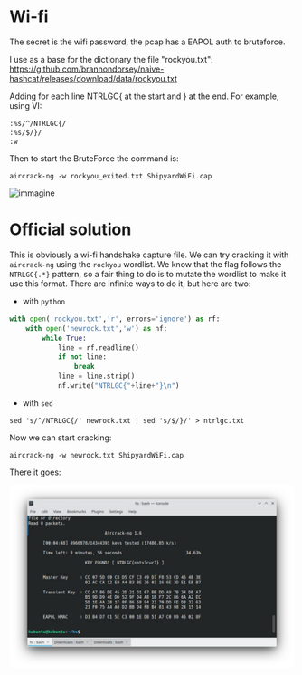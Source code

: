 # Wi-fi
The secret is the wifi password, the pcap has a EAPOL auth to bruteforce.

I use as a base for the dictionary the file "rockyou.txt":
https://github.com/brannondorsey/naive-hashcat/releases/download/data/rockyou.txt  

Adding for each line NTRLGC{ at the start and } at the end.
For example, using VI:
```
:%s/^/NTRLGC{/
:%s/$/}/
:w
```

Then to start the BruteForce the command is:
```
aircrack-ng -w rockyou_exited.txt ShipyardWiFi.cap

```
![immagine](https://github.com/aliceblack/CTF-Interlogica/assets/9288402/c7091e0b-db96-401a-9b76-c262b30afea3)

# Official solution 

This is obviously a wi-fi handshake capture file.
We can try cracking it with `aircrack-ng` using the `rockyou` wordlist.
We know that the flag follows the `NTRLGC{.*}` pattern, so a fair thing to do is to mutate the wordlist to make it use this format.
There are infinite ways to do it, but here are two:

- with `python`
```python
with open('rockyou.txt','r', errors='ignore') as rf:
    with open('newrock.txt','w') as nf:
        while True:
            line = rf.readline()
            if not line:
                break
            line = line.strip()
            nf.write("NTRLGC{"+line+"}\n")
```

- with `sed`
```shell
sed 's/^/NTRLGC{/' newrock.txt | sed 's/$/}/' > ntrlgc.txt
```

Now we can start cracking:

```shell
aircrack-ng -w newrock.txt ShipyardWiFi.cap
```

There it goes:

![alt cracked](cracked.jpg)